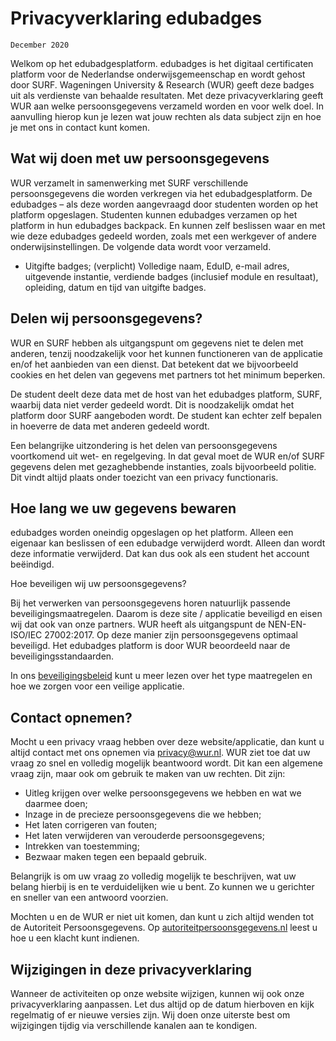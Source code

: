 # Privacyverklaring edubadges
`December 2020`

Welkom op het edubadgesplatform. edubadges is het digitaal certificaten platform voor de Nederlandse onderwijsgemeenschap en wordt gehost door SURF. Wageningen University & Research (WUR) geeft deze badges uit als verdienste van behaalde resultaten. Met deze privacyverklaring geeft WUR aan welke persoonsgegevens verzameld worden en voor welk doel. In aanvulling hierop kun je lezen wat jouw rechten als data subject zijn en hoe je met ons in contact kunt komen.  

## Wat wij doen met uw persoonsgegevens
WUR verzamelt in samenwerking met SURF verschillende persoonsgegevens die worden verkregen via het edubadgesplatform. De edubadges – als deze worden aangevraagd door studenten worden op het platform opgeslagen. Studenten kunnen edubadges verzamen op het platform in hun edubadges backpack. En kunnen zelf beslissen waar en met wie deze edubadges gedeeld worden, zoals met een werkgever of andere onderwijsinstellingen. De volgende data wordt voor verzameld.

*	Uitgifte badges; (verplicht) Volledige naam, EduID, e-mail adres, uitgevende instantie, verdiende badges (inclusief module en resultaat), opleiding, datum en tijd van uitgifte badges.

## Delen wij persoonsgegevens?
WUR en SURF hebben als uitgangspunt om gegevens niet te delen met anderen, tenzij noodzakelijk voor het kunnen functioneren van de applicatie en/of het aanbieden van een dienst. Dat betekent dat we bijvoorbeeld cookies en het delen van gegevens met partners tot het minimum beperken.

De student deelt deze data met de host van het edubadges platform, SURF, waarbij data niet verder gedeeld wordt. Dit is noodzakelijk omdat het platform door SURF aangeboden wordt. De student kan echter zelf bepalen in hoeverre de data met anderen gedeeld wordt.

Een belangrijke uitzondering is het delen van persoonsgegevens voortkomend uit wet- en regelgeving. In dat geval moet de WUR en/of SURF gegevens delen met gezaghebbende instanties, zoals bijvoorbeeld politie. Dit vindt altijd plaats onder toezicht van een privacy functionaris.

## Hoe lang we uw gegevens bewaren
edubadges worden oneindig opgeslagen op het platform. Alleen een eigenaar kan beslissen of een edubadge verwijderd wordt. Alleen dan wordt deze informatie verwijderd. Dat kan dus ook als een student het account beëindigd.

Hoe beveiligen wij uw persoonsgegevens?

Bij het verwerken van persoonsgegevens horen natuurlijk passende beveiligingsmaatregelen. Daarom is deze site / applicatie beveiligd en eisen wij dat ook van onze partners. WUR heeft als uitgangspunt de NEN-EN-ISO/IEC 27002:2017. Op deze manier zijn persoonsgegevens optimaal beveiligd. Het edubadges platform is door WUR beoordeeld naar de beveiligingsstandaarden.

In ons [beveiligingsbeleid](https://www.wur.nl/nl/Waardecreatie-Samenwerking/Informatiebeveiliging.htm) kunt u meer lezen over het type maatregelen en hoe we zorgen voor een veilige applicatie.

## Contact opnemen?
Mocht u een privacy vraag hebben over deze website/applicatie, dan kunt u altijd contact met ons opnemen via [privacy@wur.nl](mailto:privacy@wur.nl). WUR ziet toe dat uw vraag zo snel en volledig mogelijk beantwoord wordt. Dit kan een algemene vraag zijn, maar ook om gebruik te maken van uw rechten. Dit zijn: 

* Uitleg krijgen over welke persoonsgegevens we hebben en wat we daarmee doen;
* Inzage in de precieze persoonsgegevens die we hebben;
* Het laten corrigeren van fouten;
* Het laten verwijderen van verouderde persoonsgegevens;
* Intrekken van toestemming;
* Bezwaar maken tegen een bepaald gebruik.

Belangrijk is om uw vraag zo volledig mogelijk te beschrijven, wat uw belang hierbij is en te verduidelijken wie u bent. Zo kunnen we u gerichter en sneller van een antwoord voorzien.

Mochten u en de WUR er niet uit komen, dan kunt u zich altijd wenden tot de Autoriteit Persoonsgegevens. Op [autoriteitpersoonsgegevens.nl](https://autoriteitpersoonsgegevens.nl) leest u hoe u een klacht kunt indienen.

## Wijzigingen in deze privacyverklaring
Wanneer de activiteiten op onze website wijzigen, kunnen wij ook onze privacyverklaring aanpassen. Let dus altijd op de datum hierboven en kijk regelmatig of er nieuwe versies zijn. Wij doen onze uiterste best om wijzigingen tijdig via verschillende kanalen aan te kondigen.
